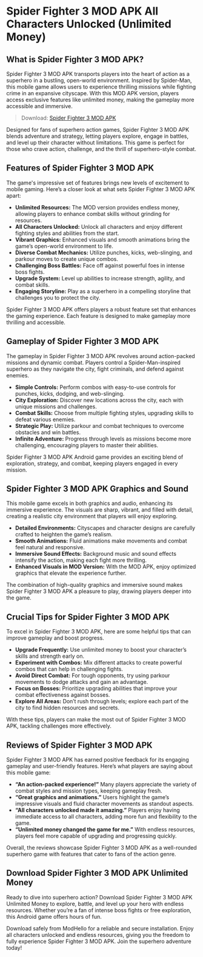# Spider Fighter 3 MOD APK All Characters Unlocked (Unlimited Money)

## What is Spider Fighter 3 MOD APK?

Spider Fighter 3 MOD APK transports players into the heart of action as a superhero in a bustling, open-world environment. Inspired by Spider-Man, this mobile game allows users to experience thrilling missions while fighting crime in an expansive cityscape. With this MOD APK version, players access exclusive features like unlimited money, making the gameplay more accessible and immersive.

>Download: [Spider Fighter 3 MOD APK](https://modhello.com/spider-fighter-3/)

Designed for fans of superhero action games, Spider Fighter 3 MOD APK blends adventure and strategy, letting players explore, engage in battles, and level up their character without limitations. This game is perfect for those who crave action, challenge, and the thrill of superhero-style combat.

## Features of Spider Fighter 3 MOD APK

The game's impressive set of features brings new levels of excitement to mobile gaming. Here’s a closer look at what sets Spider Fighter 3 MOD APK apart:

- **Unlimited Resources:** The MOD version provides endless money, allowing players to enhance combat skills without grinding for resources.
- **All Characters Unlocked:** Unlock all characters and enjoy different fighting styles and abilities from the start.
- **Vibrant Graphics:** Enhanced visuals and smooth animations bring the game’s open-world environment to life.
- **Diverse Combat Mechanics:** Utilize punches, kicks, web-slinging, and parkour moves to create unique combos.
- **Challenging Boss Battles:** Face off against powerful foes in intense boss fights.
- **Upgrade System:** Level up abilities to increase strength, agility, and combat skills.
- **Engaging Storyline:** Play as a superhero in a compelling storyline that challenges you to protect the city.

Spider Fighter 3 MOD APK offers players a robust feature set that enhances the gaming experience. Each feature is designed to make gameplay more thrilling and accessible.

## Gameplay of Spider Fighter 3 MOD APK

The gameplay in Spider Fighter 3 MOD APK revolves around action-packed missions and dynamic combat. Players control a Spider-Man-inspired superhero as they navigate the city, fight criminals, and defend against enemies.

- **Simple Controls:** Perform combos with easy-to-use controls for punches, kicks, dodging, and web-slinging.
- **City Exploration:** Discover new locations across the city, each with unique missions and challenges.
- **Combat Skills:** Choose from multiple fighting styles, upgrading skills to defeat various enemies.
- **Strategic Play:** Utilize parkour and combat techniques to overcome obstacles and win battles.
- **Infinite Adventure:** Progress through levels as missions become more challenging, encouraging players to master their abilities.

Spider Fighter 3 MOD APK Android game provides an exciting blend of exploration, strategy, and combat, keeping players engaged in every mission.

## Spider Fighter 3 MOD APK Graphics and Sound

This mobile game excels in both graphics and audio, enhancing its immersive experience. The visuals are sharp, vibrant, and filled with detail, creating a realistic city environment that players will enjoy exploring.

- **Detailed Environments:** Cityscapes and character designs are carefully crafted to heighten the game’s realism.
- **Smooth Animations:** Fluid animations make movements and combat feel natural and responsive.
- **Immersive Sound Effects:** Background music and sound effects intensify the action, making each fight more thrilling.
- **Enhanced Visuals in MOD Version:** With the MOD APK, enjoy optimized graphics that elevate the experience further.

The combination of high-quality graphics and immersive sound makes Spider Fighter 3 MOD APK a pleasure to play, drawing players deeper into the game.

## Crucial Tips for Spider Fighter 3 MOD APK

To excel in Spider Fighter 3 MOD APK, here are some helpful tips that can improve gameplay and boost progress.

- **Upgrade Frequently:** Use unlimited money to boost your character’s skills and strength early on.
- **Experiment with Combos:** Mix different attacks to create powerful combos that can help in challenging fights.
- **Avoid Direct Combat:** For tough opponents, try using parkour movements to dodge attacks and gain an advantage.
- **Focus on Bosses:** Prioritize upgrading abilities that improve your combat effectiveness against bosses.
- **Explore All Areas:** Don’t rush through levels; explore each part of the city to find hidden resources and secrets.

With these tips, players can make the most out of Spider Fighter 3 MOD APK, tackling challenges more effectively.

## Reviews of Spider Fighter 3 MOD APK

Spider Fighter 3 MOD APK has earned positive feedback for its engaging gameplay and user-friendly features. Here’s what players are saying about this mobile game:

- **“An action-packed experience!”** Many players appreciate the variety of combat styles and mission types, keeping gameplay fresh.
- **“Great graphics and animations.”** Users highlight the game’s impressive visuals and fluid character movements as standout aspects.
- **“All characters unlocked made it amazing.”** Players enjoy having immediate access to all characters, adding more fun and flexibility to the game.
- **“Unlimited money changed the game for me.”** With endless resources, players feel more capable of upgrading and progressing quickly.

Overall, the reviews showcase Spider Fighter 3 MOD APK as a well-rounded superhero game with features that cater to fans of the action genre.

## Download Spider Fighter 3 MOD APK Unlimited Money

Ready to dive into superhero action? Download Spider Fighter 3 MOD APK Unlimited Money to explore, battle, and level up your hero with endless resources. Whether you’re a fan of intense boss fights or free exploration, this Android game offers hours of fun.

Download safely from ModHello for a reliable and secure installation. Enjoy all characters unlocked and endless resources, giving you the freedom to fully experience Spider Fighter 3 MOD APK. Join the superhero adventure today!
